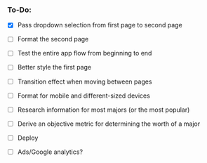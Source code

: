### To-Do: 
- [x] Pass dropdown selection from first page to second page
- [ ] Format the second page
- [ ] Test the entire app flow from beginning to end
- [ ] Better style the first page
- [ ] Transition effect when moving between pages
- [ ] Format for mobile and different-sized devices
- [ ] Research information for most majors (or the most popular)
- [ ] Derive an objective metric for determining the worth of a major
- [ ] Deploy
- [ ] Ads/Google analytics?

